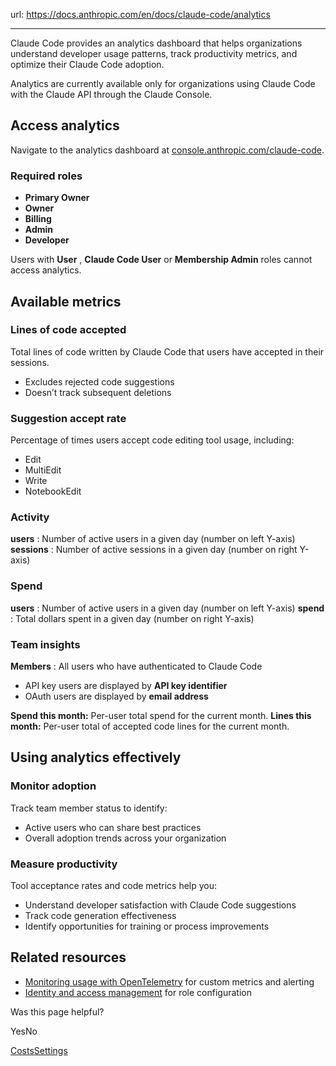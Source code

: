 url: https://docs.anthropic.com/en/docs/claude-code/analytics

---

Claude Code provides an analytics dashboard that helps organizations understand developer usage patterns, track productivity metrics, and optimize their Claude Code adoption.

Analytics are currently available only for organizations using Claude Code with the Claude API through the Claude Console.

## Access analytics

Navigate to the analytics dashboard at [console.anthropic.com/claude-code](https://console.anthropic.com/claude-code).

### Required roles

  * **Primary Owner**
  * **Owner**
  * **Billing**
  * **Admin**
  * **Developer**

Users with **User** , **Claude Code User** or **Membership Admin** roles cannot access analytics.

## Available metrics

### Lines of code accepted

Total lines of code written by Claude Code that users have accepted in their sessions.

  * Excludes rejected code suggestions
  * Doesn’t track subsequent deletions

### Suggestion accept rate

Percentage of times users accept code editing tool usage, including:

  * Edit
  * MultiEdit
  * Write
  * NotebookEdit

### Activity

**users** : Number of active users in a given day \(number on left Y-axis\) **sessions** : Number of active sessions in a given day \(number on right Y-axis\)

### Spend

**users** : Number of active users in a given day \(number on left Y-axis\) **spend** : Total dollars spent in a given day \(number on right Y-axis\)

### Team insights

**Members** : All users who have authenticated to Claude Code

  * API key users are displayed by **API key identifier**
  * OAuth users are displayed by **email address**

**Spend this month:** Per-user total spend for the current month. **Lines this month:** Per-user total of accepted code lines for the current month.

## Using analytics effectively

### Monitor adoption

Track team member status to identify:

  * Active users who can share best practices
  * Overall adoption trends across your organization

### Measure productivity

Tool acceptance rates and code metrics help you:

  * Understand developer satisfaction with Claude Code suggestions
  * Track code generation effectiveness
  * Identify opportunities for training or process improvements

## Related resources

  * [Monitoring usage with OpenTelemetry](/en/docs/claude-code/monitoring-usage) for custom metrics and alerting
  * [Identity and access management](/en/docs/claude-code/iam) for role configuration

Was this page helpful?

YesNo

[Costs](/en/docs/claude-code/costs)[Settings](/en/docs/claude-code/settings)
